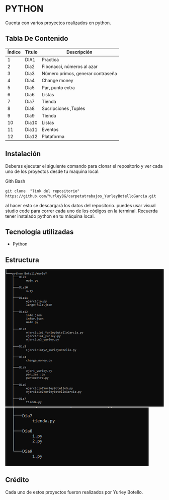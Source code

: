 
# PYTHON
 
Cuenta con varios proyectos realizados en python.

## Tabla De Contenido
| Índice | Título | Descripción|
|--|------|------|
| 1 | DIA1 |Practica |
| 2 | Dia2 |Fibonacci, números al azar|
| 3 | Dia3 |Número primos, generar contraseña|
| 4 | Dia4 |Change money|
| 5 | Dia5 |Par, punto extra|
| 6 | Dia6 | Listas|
| 7 | Dia7 |Tienda|
| 8 | Dia8 | Sucripciones ,Tuples|
| 9 | Dia9 |Tienda|
| 10 | Dia10 |Listas|
| 11 | Dia11 |Eventos|
| 12 | Dia12 |Plataforma|

## Instalación
 Deberas ejecutar el siguiente comando para clonar el repositorio y ver cada uno de los proyectos  desde tu maquina local:
 
Gith Bash

~~~ 
git clone  "link del repositorio" https://github.com/YurleyBG/carpetatrabajos_YurleyBotelloGarcia.git
~~~
al hacer esto se descargará  los datos del repositorio. puedes usar visual studio code para correr cada uno de los códigos en la terminal.
Recuerda tener instalado python en tu máquina local.

 ## Tecnología utilizadas

+ Python

## Estructura 
![alt text](pincture/image.png)
![alt text](pincture/image-1.png)
## Crédito 
Cada uno de estos proyectos fueron realizados por Yurley Botello.
